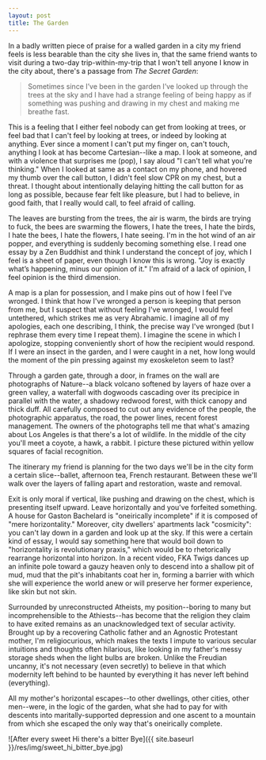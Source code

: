 ```yaml
---
layout: post
title: The Garden
---
```


In a badly written piece of praise for a walled garden in a city my friend feels is less bearable than the city she lives in, that the same friend wants to visit during a two-day trip-within-my-trip that I won't tell anyone I know in the city about, there's a passage from *The Secret Garden*:

> Sometimes since I’ve been in the garden I’ve looked up through the trees at the sky and I have had a strange feeling of being happy as if something was pushing and drawing in my chest and making me breathe fast.

This is a feeling that I either feel nobody can get from looking at trees, or feel bad that I can't feel by looking at trees, or indeed by looking at anything. Ever since a moment I can't put my finger on, can't touch, anything I look at has become Cartesian--like a map. I look at someone, and with a violence that surprises me (pop), I say aloud "I can't tell what you're thinking." When I looked at same as a contact on my phone, and hovered my thumb over the call button, I didn't feel slow CPR on my chest, but a threat. I thought about intentionally delaying hitting the call button for as long as possible, because fear felt like pleasure, but I had to believe, in good faith, that I really would call, to feel afraid of calling.

The leaves are bursting from the trees, the air is warm, the birds are trying to fuck, the bees are swarming the flowers, I hate the trees, I hate the birds, I hate the bees, I hate the flowers, I hate seeing. I'm in the hot wind of an air popper, and everything is suddenly becoming something else. I read one essay by a Zen Buddhist and think I understand the concept of joy, which I feel is a sheet of paper, even though I know this is wrong. "Joy is exactly what’s happening, minus our opinion of it." I'm afraid of a lack of opinion, I feel opinion is the third dimension.

A map is a plan for possession, and I make pins out of how I feel I've wronged. I think that how I've wronged a person is keeping that person from me, but I suspect that without feeling I've wronged, I would feel untethered, which strikes me as very Abrahamic. I imagine all of my apologies, each one describing, I think, the precise way I've wronged (but I rephrase them every time I repeat them). I imagine the scene in which I apologize, stopping conveniently short of how the recipient would respond. If I were an insect in the garden, and I were caught in a net, how long would the moment of the pin pressing against my exoskeleton seem to last?

Through a garden gate, through a door, in frames on the wall are photographs of Nature--a black volcano softened by layers of haze over a green valley, a waterfall with dogwoods cascading over its precipice in parallel with the water, a shadowy redwood forest, with thick canopy and thick duff. All carefully composed to cut out any evidence of the people, the photographic apparatus, the road, the power lines, recent forest management. The owners of the photographs tell me that what's amazing about Los Angeles is that there's a lot of wildlife. In the middle of the city you'll meet a coyote, a hawk, a rabbit. I picture these pictured within yellow squares of facial recognition.

The itinerary my friend is planning for the two days we'll be in the city form a certain slice--ballet, afternoon tea, French restaurant. Between these we'll walk over the layers of falling apart and restoration, waste and removal.

Exit is only moral if vertical, like pushing and drawing on the chest, which is presenting itself upward. Leave horizontally and you've forfeited something. A house for Gaston Bachelard is "oneirically incomplete" if it is composed of "mere horizontality." Moreover, city dwellers' apartments lack "cosmicity": you can't lay down in a garden and look up at the sky. If this were a certain kind of essay, I would say something here that would boil down to "horizontality is revolutionary praxis," which would be to rhetorically rearrange horizontal into horizon. In a recent video, FKA Twigs dances up an infinite pole toward a gauzy heaven only to descend into a shallow pit of mud, mud that the pit's inhabitants coat her in, forming a barrier with which she will experience the world anew or will preserve her former experience, like skin but not skin.

Surrounded by unreconstructed Atheists, my position--boring to many but incomprehensible to the Athiests--has become that the religion they claim to have exited remains as an unacknowledged text of secular activity. Brought up by a recovering Catholic father and an Agnostic Protestant mother, I'm religiocurious, which makes the texts I impute to various secular intuitions and thoughts often hilarious, like looking in my father's messy storage sheds when the light bulbs are broken. Unlike the Freudian uncanny, it's not necessary (even secretly) to believe in that which modernity left behind to be haunted by everything it has never left behind (everything).

All my mother's horizontal escapes--to other dwellings, other cities, other men--were, in the logic of the garden, what she had to pay for with descents into maritally-supported depression and one ascent to a mountain from which she escaped the only way that's oneirically complete.

![After every sweet Hi there's a bitter Bye]({{ site.baseurl }}/res/img/sweet_hi_bitter_bye.jpg)